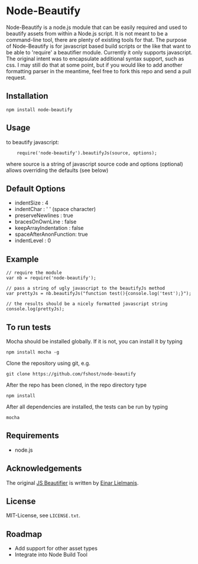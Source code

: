 # Node-Beautify

Node-Beautify is a node.js module that can be easily required and used to beautify assets from within a Node.js script. It is not meant to be a command-line tool, there are plenty of existing tools for that. The purpose of Node-Beautify is for javascript based build scripts or the like that want to be able to 'require' a beautifier module.  Currently it only supports javascript.  The original intent was to encapsulate additional syntax support, such as css.  I may still do that at some point, but if you would like to add another formatting parser in the meantime, feel free to fork this repo and send a pull request.

## Installation

    npm install node-beautify

## Usage

to beautify javascript:

        require('node-beautify').beautifyJs(source, options);
        
where
    source is a string of javascript source code and options (optional) allows overriding the defaults (see below)

## Default Options 

- indentSize            : 4
- indentChar            : ' ' (space character)
- preserveNewlines      : true
- bracesOnOwnLine       : false
- keepArrayIndentation  : false
- spaceAfterAnonFunction: true
- indentLevel           : 0


## Example
    // require the module
    var nb = require('node-beautify');

    // pass a string of ugly javascript to the beautifyJs method
    var prettyJs = nb.beautifyJs("function test(){console.log('test');}");

    // the results should be a nicely formatted javascript string
    console.log(prettyJs);

## To run tests
Mocha should be installed globally.  If it is not, you can install it by typing

    npm install mocha -g

Clone the repository using git, e.g.

    git clone https://github.com/fshost/node-beautify
    
After the repo has been cloned, in the repo directory type

    npm install

After all dependencies are installed, the tests can be run by typing
    
    mocha

## Requirements

* node.js


## Acknowledgements

The original [JS Beautifier](http://github.com/einars/js-beautify) is written by [Einar Lielmanis](mailto:einar@jsbeautifier.org).


## License

MIT-License, see `LICENSE.txt`.

## Roadmap

- Add support for other asset types
- Integrate into Node Build Tool
